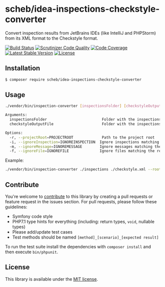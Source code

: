scheb/idea-inspections-checkstyle-converter
===========================================

Convert inspection results from JetBrains IDEs (like IntelliJ and PHPStorm) from its XML format to the Checkstyle
format.

[![Build Status](https://travis-ci.org/scheb/idea-inspections-checkstyle-converter.svg?branch=master)](https://travis-ci.org/scheb/idea-inspections-checkstyle-converter)
[![Scrutinizer Code Quality](https://scrutinizer-ci.com/g/scheb/idea-inspections-checkstyle-converter/badges/quality-score.png?b=master)](https://scrutinizer-ci.com/g/scheb/idea-inspections-checkstyle-converter/?branch=master)
[![Code Coverage](https://scrutinizer-ci.com/g/scheb/idea-inspections-checkstyle-converter/badges/coverage.png?b=master)](https://scrutinizer-ci.com/g/scheb/idea-inspections-checkstyle-converter/?branch=master)
[![Latest Stable Version](https://poser.pugx.org/scheb/idea-inspections-checkstyle-converter/v/stable.svg)](https://packagist.org/packages/scheb/idea-inspections-checkstyle-converter)
[![License](https://poser.pugx.org/scheb/idea-inspections-checkstyle-converter/license.svg)](https://packagist.org/packages/scheb/idea-inspections-checkstyle-converter)

Installation
------------

```bash
$ composer require scheb/idea-inspections-checkstyle-converter
```

Usage
-----

```bash
./vendor/bin/inspection-converter [inspectionsFolder] [checkstyleOutputFile]

Arguments:
  inspectionsFolder                         Folder with the inspections XML files
  checkstyleOutputFile                      Folder with the inspections XML files

Options:
  -r, --projectRoot=PROJECTROOT             Path to the project root
  -i, --ignoreInspection=IGNOREINSPECTION  Ignore inspections matching the regex pattern (multiple values allowed)
  -m, --ignoreMessage=IGNOREMESSAGE        Ignore messages matching the regex pattern (multiple values allowed)
  -f, --ignoreFile=IGNOREFILE              Ignore files matching the regex pattern (multiple values allowed)
```

Example:

```bash
./vendor/bin/inspection-converter ./inspections ./checkstyle.xml --rootPath=src --ignoreInspection=SpellCheckingInspection --ignoreMessage=type.*long
```

Contribute
----------
You're welcome to [contribute](https://github.com/scheb/idea-inspections-checkstyle-converter/graphs/contributors) to
this library by creating a pull requests or feature request in the issues section. For pull requests, please follow
these guidelines:

- Symfony code style
- PHP7.1 type hints for everything (including: return types, `void`, nullable types)
- Please add/update test cases
- Test methods should be named `[method]_[scenario]_[expected result]`

To run the test suite install the dependencies with `composer install` and then execute `bin/phpunit`.

License
-------
This library is available under the [MIT license](LICENSE).
